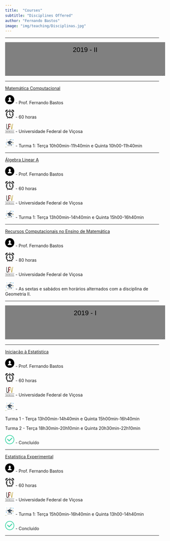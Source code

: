 ```yaml
---
title:  "Courses"
subtitle: "Disciplines Offered"
author: "Fernando Bastos"
image: "img/teaching/Disciplinas.jpg"
---
```


______________________________________
<textarea style="text-align: center;width:100%;height:90px;background-color:grey;color:black;border:none;padding:2%;font:22px/30px sans-serif;">
2019 - II
</textarea>
______________________________________

[Matemática Computacional]

<img src="img//icons//aluno.svg" width="30" height="30" /> - Prof. Fernando Bastos

<img src="img//icons//relogio.png" width="30" height="30" /> - 60 horas

<img src="img//icons//UFV.jpg" width="30" height="30" /> - Universidade Federal de Viçosa  

<img src="img//icons//cursos.jpg" width="30" height="30" /> - Turma 1: Terça 10h00min-11h40min e Quinta 10h00-11h40min

______________________________________

[Álgebra Linear A]

<img src="img//icons//aluno.svg" width="30" height="30" /> - Prof. Fernando Bastos

<img src="img//icons//relogio.png" width="30" height="30" /> - 60 horas

<img src="img//icons//UFV.jpg" width="30" height="30" /> - Universidade Federal de Viçosa  

<img src="img//icons//cursos.jpg" width="30" height="30" /> - Turma 1: Terça 13h00min-14h40min e Quinta 15h00-16h40min

______________________________________


[Recursos Computacionais no Ensino de Matemática]

<img src="img//icons//aluno.svg" width="30" height="30" /> - Prof. Fernando Bastos

<img src="img//icons//relogio.png" width="30" height="30" /> - 80 horas

<img src="img//icons//UFV.jpg" width="30" height="30" /> - Universidade Federal de Viçosa  

<img src="img//icons//cursos.jpg" width="30" height="30" /> - As sextas e sabádos em horários alternados com a disciplina de Geometria II.

______________________________________
<textarea style="text-align: center;width:100%;height:90px;background-color:grey;color:black;border:none;padding:2%;font:22px/30px sans-serif;">
2019 - I
</textarea>
______________________________________

[Iniciação à Estatística]

<img src="img//icons//aluno.svg" width="30" height="30" /> - Prof. Fernando Bastos

<img src="img//icons//relogio.png" width="30" height="30" /> - 60 horas

<img src="img//icons//UFV.jpg" width="30" height="30" /> - Universidade Federal de Viçosa  

<img src="img//icons//cursos.jpg" width="30" height="30" /> - 

Turma 1 - Terça 13h00min-14h40min e Quinta 15h00min-16h40min

Turma 2 - Terça 18h30min-20h10min e Quinta 20h30min-22h10min

<img src="img//icons//finish.png" width="30" height="30" /> - Concluído

__________________________________

[Estatística Experimental]

<img src="img//icons//aluno.svg" width="30" height="30" /> - Prof. Fernando Bastos

<img src="img//icons//relogio.png" width="30" height="30" /> - 60 horas

<img src="img//icons//UFV.jpg" width="30" height="30" /> - Universidade Federal de Viçosa  

<img src="img//icons//cursos.jpg" width="30" height="30" /> - Turma 1: Terça 15h00min-16h40min e Quinta 13h00-14h40min

<img src="img//icons//finish.png" width="30" height="30" /> - Concluído

__________________________________________________________________

[Iniciação à Estatística]: http://maf105.github.io
[Estatística Experimental]: http://maf261.github.io
[Matemática Computacional]: http://maf172.github.io
[Álgebra Linear A]: http://maf335.github.io
[Recursos Computacionais no Ensino de Matemática]: http://maf172.github.io
